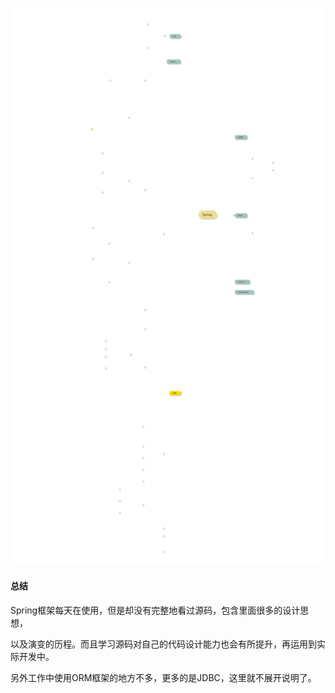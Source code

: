 ![avatar](Spring.svg)

#### 总结
Spring框架每天在使用，但是却没有完整地看过源码，包含里面很多的设计思想，

以及演变的历程。而且学习源码对自己的代码设计能力也会有所提升，再运用到实际开发中。

另外工作中使用ORM框架的地方不多，更多的是JDBC，这里就不展开说明了。